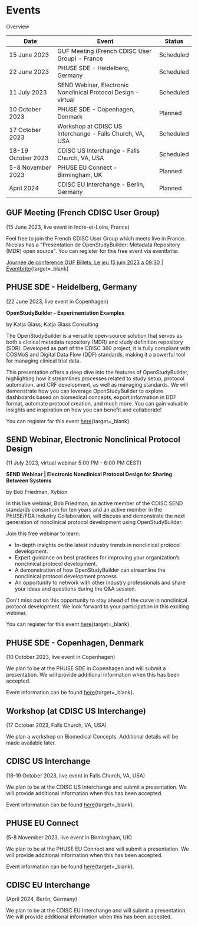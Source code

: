 # Events

Overview

Date | Event | Status 
-- | -- | -- 
15 June 2023 | GUF Meeting (French CDISC User Group)  - France | Scheduled
22 June 2023 | PHUSE SDE  - Heidelberg, Germany | Scheduled
11 July 2023 | SEND Webinar, Electronic Nonclinical Protocol Design - virtual | Scheduled
10 October 2023 | PHUSE SDE  - Copenhagen, Denmark | Planned
17 October 2023 | Workshop at CDISC US Interchange - Falls Church, VA, USA | Scheduled
18-19 October 2023 | CDISC US Interchange - Falls Church, VA, USA | Scheduled
5-8 November 2023 | PHUSE EU Connect - Birmingham, UK | Planned
April 2024 | CDISC EU Interchange - Berlin, Germany | Planned


## GUF Meeting (French CDISC User Group)

(15 June 2023, live event in Indre-et-Loire, France)

Feel free to join the French CDISC User Group which meets live in France. Nicolas has a "Presentation de OpenStudyBuilder: Metadata Repository (MDR) open source". You can register for this free event via eventbrite:

[Journee de conference GUF Billets, Le jeu 15 juin 2023 a 09:30 | Eventbrite](https://www.eventbrite.com/e/billets-journee-de-conference-guf-637912121327){target=_blank}

## PHUSE SDE - Heidelberg, Germany

(22 June 2023, live event in Copenhagen)

**OpenStudyBuilder - Experimentation Examples**

by Katja Glass, Katja Glass Consulting

The OpenStudyBuilder is a versatile open-source solution that serves as both a clinical metadata repository (MDR) and study definition repository (SDR). Developed as part of the CDISC 360 project, it is fully compliant with COSMoS and Digital Data Flow (DDF) standards, making it a powerful tool for managing clinical trial data.

This presentation offers a deep dive into the features of OpenStudyBuilder, highlighting how it streamlines processes related to study setup, protocol automation, and CRF development, as well as managing standards. We will demonstrate how you can leverage OpenStudyBuilder to explore dashboards based on biomedical concepts, export information in DDF format, automate protocol creation, and much more. You can gain valuable insights and inspiration on how you can benefit and collaborate!

You can register for this event [here](https://www.phuse-events.org/attend/frontend/reg/thome.csp?pageID=18163&ef_sel_menu=1450&eventID=29){target=_blank}.


## SEND Webinar, Electronic Nonclinical Protocol Design

(11 July 2023, virtual webinar 5:00 PM - 6:00 PM CEST)

**SEND Webinar | Electronic Nonclinical Protocol Design for Sharing Between Systems**

by Bob Friedman, Xybion

In this live webinar, Bob Friedman, an active member of the CDISC SEND standards consortium for ten years and an active member in the PhUSE/FDA Industry Collaboration, will discuss and demonstrate the next generation of nonclinical protocol development using OpenStudyBuilder. 

Join this free webinar to learn:

-	In-depth insights on the latest industry trends in nonclinical protocol development.
-	Expert guidance on best practices for improving your organization’s nonclinical protocol development.
-	A demonstration of how OpenStudyBuilder can streamline the nonclinical protocol development process.
-	An opportunity to network with other industry professionals and share your ideas and questions during the Q&A session.

Don't miss out on this opportunity to stay ahead of the curve in nonclinical protocol development. We look forward to your participation in this exciting webinar.

You can register for this event [here](https://register.gotowebinar.com/register/4694799632873648728?source=Xybion){target=_blank}.

## PHUSE SDE  - Copenhagen, Denmark

(10 October 2023, live event in Copenhagen)

We plan to be at the PHUSE SDE in Copenhagen and will submit a presentation. We will provide additional information when this has been accepted.

Event information can be found [here](https://www.phuse-events.org/attend/frontend/reg/thome.csp?pageID=20144&eventID=32){target=_blank}.

## Workshop (at CDISC US Interchange)

(17 October 2023, Falls Church, VA, USA)

We plan a workshop on Biomedical Concepts. Additional details will be made available later.

## CDISC US Interchange

(18-19 October 2023, live event in Falls Church, VA, USA)

We plan to be at the CDISC US Interchange and submit a presentation. We will provide additional information when this has been accepted.

Event information can be found [here](https://www.cdisc.org/events/interchange/2023-us-interchange){target=_blank}.

## PHUSE EU Connect

(5-8 November 2023, live event in Birmingham, UK)

We plan to be at the PHUSE EU Connect and will submit a presentation. We will provide additional information when this has been accepted.

Event information can be found [here](https://www.phuse-events.org/attend/frontend/reg/thome.csp?pageID=11403&eventID=19){target=_blank}.

## CDISC EU Interchange

(April 2024, Berlin, Germany)

We plan to be at the CDISC EU Interchange and will submit a presentation. We will provide additional information when this has been accepted.